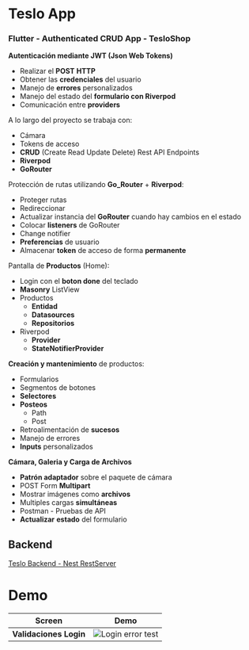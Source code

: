 # Teslo App
### Flutter - Authenticated CRUD App - TesloShop

**Autenticación mediante JWT (Json Web Tokens)**
- Realizar el **POST** **HTTP**
- Obtener las **credenciales** del usuario
- Manejo de **errores** personalizados
- Manejo del estado del **formulario con Riverpod**
- Comunicación entre **providers**

A lo largo del proyecto se trabaja con:

- Cámara
- Tokens de acceso
- **CRUD** (Create Read Update Delete) Rest API Endpoints
- **Riverpod**
- **GoRouter**

Protección de rutas utilizando **Go_Router** + **Riverpod**:

- Proteger rutas
- Redireccionar
- Actualizar instancia del **GoRouter** cuando hay cambios en el estado
- Colocar **listeners** de GoRouter
- Change notifier
- **Preferencias** de usuario
- Almacenar **token** de acceso de forma **permanente**

Pantalla de **Productos** (Home):

- Login con el **boton done** del teclado
- **Masonry** ListView
- Productos
  - **Entidad**
  - **Datasources**
  - **Repositorios**
- Riverpod
  - **Provider**
  - **StateNotifierProvider**

**Creación y mantenimiento** de productos:
- Formularios
- Segmentos de botones
- **Selectores**
- **Posteos**
  - Path
  - Post
- Retroalimentación de **sucesos**
- Manejo de errores
- **Inputs** personalizados

**Cámara, Galeria y Carga de Archivos**
- **Patrón adaptador** sobre el paquete de cámara
- POST Form **Multipart**
- Mostrar imágenes como **archivos**
- Multiples cargas **simultáneas**
- Postman - Pruebas de API
- **Actualizar** **estado** del formulario
  

## Backend

[Teslo Backend - Nest RestServer](https://github.com/manuels-bts/Flutter-Index/tree/main/backend-teslo-shop)

# Demo

| Screen            | Demo                                                              |
| ----------------- | ------------------------------------------------------------------ |
| **Validaciones Login** | ![Login error test](https://github.com/manuels-bts/Flutter-Index/assets/116088500/7afceaf4-0f1d-4e87-89b9-e976dc686d13) |
